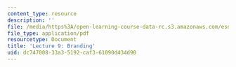 ```yaml
---
content_type: resource
description: ''
file: /media/https%3A/open-learning-course-data-rc.s3.amazonaws.com/esd-051j-engineering-innovation-and-design-fall-2012/dc74700833a35192caf361090d434d90_MITESD_051JF12_Lec09.pdf
file_type: application/pdf
resourcetype: Document
title: 'Lecture 9: Branding'
uid: dc747008-33a3-5192-caf3-61090d434d90
---
```

